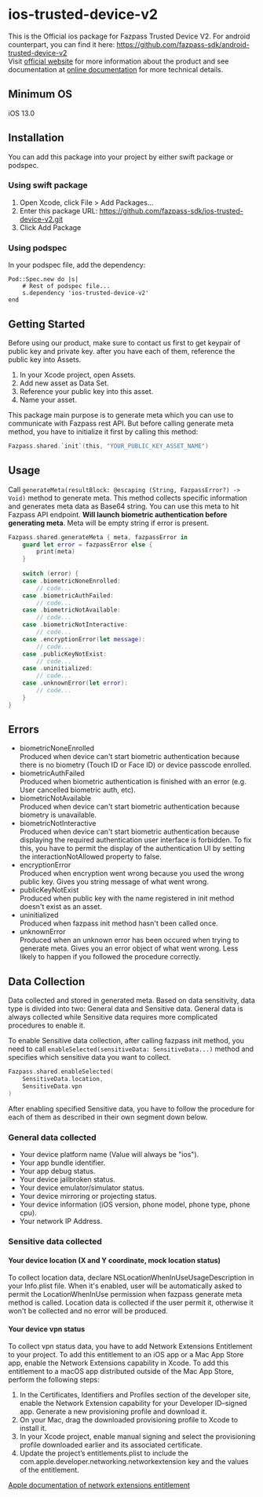 # ios-trusted-device-v2

This is the Official ios package for Fazpass Trusted Device V2.
For android counterpart, you can find it here: https://github.com/fazpass-sdk/android-trusted-device-v2 <br>
Visit [official website](https://fazpass.com) for more information about the product and see documentation at [online documentation](https://doc.fazpass.com) for more technical details.

## Minimum OS

iOS 13.0

## Installation

You can add this package into your project by either swift package or podspec.

### Using swift package

1. Open Xcode, click File > Add Packages...
2. Enter this package URL: https://github.com/fazpass-sdk/ios-trusted-device-v2.git
3. Click Add Package

### Using podspec

In your podspec file, add the dependency:
```podspec
Pod::Spec.new do |s|
    # Rest of podspec file...
    s.dependency 'ios-trusted-device-v2'
end
```

## Getting Started

Before using our product, make sure to contact us first to get keypair of public key and private key.
after you have each of them, reference the public key into Assets.

1. In your Xcode project, open Assets.
2. Add new asset as Data Set.
3. Reference your public key into this asset.
4. Name your asset.

This package main purpose is to generate meta which you can use to communicate with Fazpass rest API. But
before calling generate meta method, you have to initialize it first by calling this method:
```swift
Fazpass.shared.`init`(this, "YOUR_PUBLIC_KEY_ASSET_NAME")
```

## Usage

Call `generateMeta(resultBlock: @escaping (String, FazpassError?) -> Void)` method to generate meta. This method
collects specific information and generates meta data as Base64 string.
You can use this meta to hit Fazpass API endpoint. **Will launch biometric authentication before
generating meta**. Meta will be empty string if error is present.
```swift
Fazpass.shared.generateMeta { meta, fazpassError in 
    guard let error = fazpassError else {
        print(meta)
    }
    
    switch (error) {
    case .biometricNoneEnrolled:
        // code...
    case .biometricAuthFailed:
        // code...
    case .biometricNotAvailable:
        // code...
    case .biometricNotInteractive:
        // code...
    case .encryptionError(let message):
        // code...
    case .publicKeyNotExist:
        // code...
    case .uninitialized:
        // code...
    case .unknownError(let error):
        // code...
    }
}
```

## Errors

* biometricNoneEnrolled<br>
Produced when device can't start biometric authentication because there is no biometry (Touch ID or Face ID) or device passcode enrolled.
* biometricAuthFailed<br>
Produced when biometric authentication is finished with an error (e.g. User cancelled biometric auth, etc).
* biometricNotAvailable<br>
Produced when device can't start biometric authentication because biometry is unavailable.
* biometricNotInteractive<br>
Produced when device can't start biometric authentication because displaying the required authentication user interface is forbidden. To fix this, you have to permit the display of the authentication UI by setting the interactionNotAllowed property to false.
* encryptionError<br>
Produced when encryption went wrong because you used the wrong public key. Gives you string message of what went wrong.
* publicKeyNotExist<br>
Produced when public key with the name registered in init method doesn't exist as an asset.
* uninitialized<br>
Produced when fazpass init method hasn't been called once.
* unknownError<br>
Produced when an unknown error has been occured when trying to generate meta. Gives you an error object of what went wrong. Less likely to happen if you followed the procedure correctly.

## Data Collection

Data collected and stored in generated meta. Based on data sensitivity, data type is divided into two: General data and Sensitive data.
General data is always collected while Sensitive data requires more complicated procedures to enable it.

To enable Sensitive data collection, after calling fazpass init method, you need to call `enableSelected(sensitiveData: SensitiveData...)` method and
specifies which sensitive data you want to collect.
```swift
Fazpass.shared.enableSelected(
    SensitiveData.location,
    SensitiveData.vpn
)
```
After enabling specified Sensitive data, you have to follow the procedure for each of them as described in their own segment down below.

### General data collected

* Your device platform name (Value will always be "ios").
* Your app bundle identifier.
* Your app debug status.
* Your device jailbroken status.
* Your device emulator/simulator status.
* Your device mirroring or projecting status.
* Your device information (iOS version, phone model, phone type, phone cpu).
* Your network IP Address.

### Sensitive data collected

#### Your device location (X and Y coordinate, mock location status)

To collect location data, declare NSLocationWhenInUseUsageDescription in your Info.plist file.
When it's enabled, user will be automatically asked to permit the LocationWhenInUse permission when fazpass generate meta method is called.
Location data is collected if the user permit it, otherwise it won't be collected and no error will be produced.

#### Your device vpn status

To collect vpn status data, you have to add Network Extensions Entitlement to your project.
To add this entitlement to an iOS app or a Mac App Store app, enable the Network Extensions capability in Xcode.
To add this entitlement to a macOS app distributed outside of the Mac App Store, perform the following steps:
1. In the Certificates, Identifiers and Profiles section of the developer site, enable the Network Extension capability for your Developer ID–signed app. Generate a new provisioning profile and download it.
2. On your Mac, drag the downloaded provisioning profile to Xcode to install it.
3. In your Xcode project, enable manual signing and select the provisioning profile downloaded earlier and its associated certificate.
4. Update the project’s entitlements.plist to include the com.apple.developer.networking.networkextension key and the values of the entitlement.

[Apple documentation of network extensions entitlement](https://developer.apple.com/documentation/bundleresources/entitlements/com_apple_developer_networking_networkextension)
